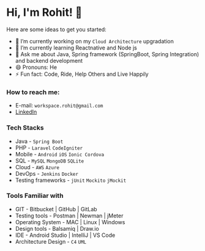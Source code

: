 # Hi, I'm Rohit! 👋

Here are some ideas to get you started:

- 🔭 I’m currently working on my `Cloud Architecture` upgradation
- 🌱 I’m currently learning Reactnative and Node js
- 💬 Ask me about Java, Spring framework (SpringBoot, Spring Integration) and backend development
- 😄 Pronouns: He
- ⚡ Fun fact: Code, Ride, Help Others and Live Happily

### How to reach me: 
- E-mail: `workspace.rohit@gmail.com`
- [LinkedIn](https://www.linkedin.com/in/mlrohit/)


### Tech Stacks
- Java - `Spring Boot` 
- PHP - `Laravel` `CodeIgniter` 
- Mobile - `Android` `iOS` `Ionic Cordova` 
- SQL - `MySQL` `MongoDB` `SQLite`
- Cloud - `AWS` `Azure`
- DevOps - `Jenkins` `Docker`
- Testing frameworks - `jUnit` `Mockito` `jMockit`

### Tools Familiar with
- GIT - Bitbucket | GitHub | GitLab
- Testing tools - Postman | Newman | jMeter
- Operating System - MAC | Linux | Windows
- Design tools - Balsamiq | Draw.io
- IDE - Android Studio | IntelliJ | VS Code
- Architecture Design - `C4` `UML`





